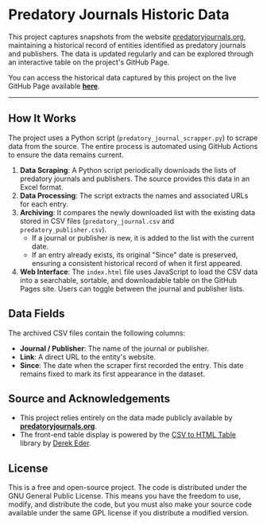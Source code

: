 # Predatory Journals Historic Data

This project captures snapshots from the website [predatoryjournals.org](https://predatoryjournals.org), maintaining a historical record of entities identified as predatory journals and publishers. The data is updated regularly and can be explored through an interactive table on the project's GitHub Page.

You can access the historical data captured by this project on the live GitHub Page available [**here**](https://felconmar.github.io/predatory-journals-extractor/).

-----

## How It Works

The project uses a Python script (`predatory_journal_scrapper.py`) to scrape data from the source. The entire process is automated using GitHub Actions to ensure the data remains current.

1.  **Data Scraping**: A Python script periodically downloads the lists of predatory journals and publishers. The source provides this data in an Excel format.
2.  **Data Processing**: The script extracts the names and associated URLs for each entry.
3.  **Archiving**: It compares the newly downloaded list with the existing data stored in CSV files (`predatory_journal.csv` and `predatory_publisher.csv`).
      * If a journal or publisher is new, it is added to the list with the current date.
      * If an entry already exists, its original "Since" date is preserved, ensuring a consistent historical record of when it first appeared.
4.  **Web Interface**: The `index.html` file uses JavaScript to load the CSV data into a searchable, sortable, and downloadable table on the GitHub Pages site. Users can toggle between the journal and publisher lists.

## Data Fields

The archived CSV files contain the following columns:

  * **Journal / Publisher**: The name of the journal or publisher.
  * **Link**: A direct URL to the entity's website.
  * **Since**: The date when the scraper first recorded the entry. This date remains fixed to mark its first appearance in the dataset.

## Source and Acknowledgements

  * This project relies entirely on the data made publicly available by **[predatoryjournals.org](https://www.predatoryjournals.org)**.
  * The front-end table display is powered by the [CSV to HTML Table](https://github.com/derekeder/csv-to-html-table) library by [Derek Eder](http://derekeder.com).

## License

This is a free and open-source project. The code is distributed under the GNU General Public License. This means you have the freedom to use, modify, and distribute the code, but you must also make your source code available under the same GPL license if you distribute a modified version.
